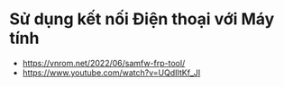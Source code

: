 # Sử dụng kết nối Điện thoại với Máy tính
- https://vnrom.net/2022/06/samfw-frp-tool/
- https://www.youtube.com/watch?v=UQdIItKf_JI